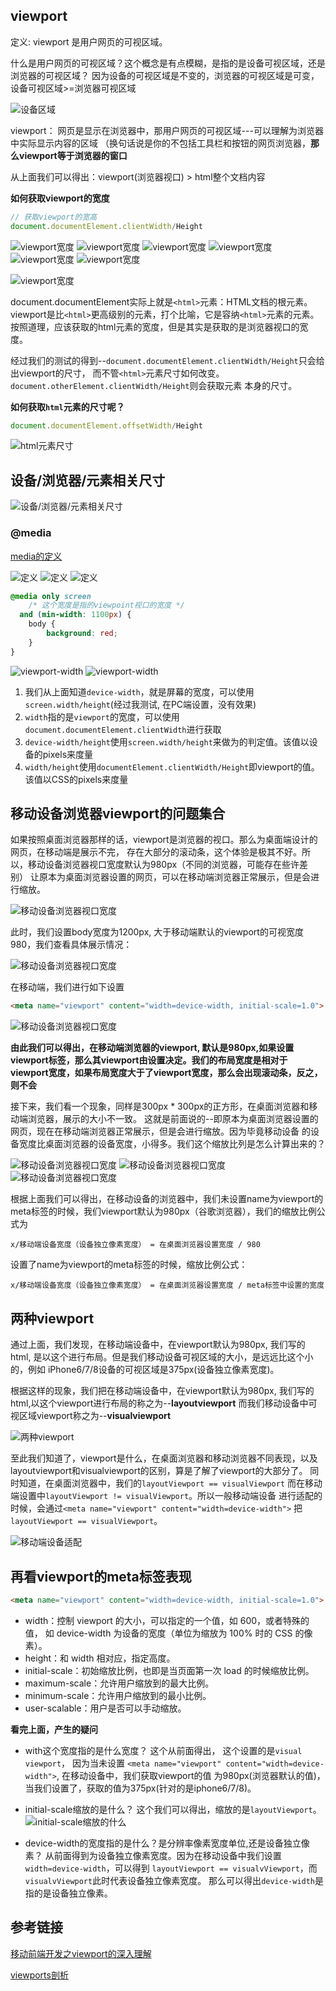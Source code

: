 ## viewport

定义: viewport 是用户网页的可视区域。

什么是用户网页的可视区域？这个概念是有点模糊，是指的是设备可视区域，还是浏览器的可视区域？
因为设备的可视区域是不变的，浏览器的可视区域是可变，设备可视区域>=浏览器可视区域

![设备区域](../img/1.png)

viewport： 网页是显示在浏览器中，那用户网页的可视区域---可以理解为浏览器中实际显示内容的区域
（换句话说是你的不包括工具栏和按钮的网页浏览器，**那么viewport等于浏览器的窗口**

从上面我们可以得出：viewport(浏览器视口) > html整个文档内容


**如何获取viewport的宽度**

```js
// 获取viewport的宽高
document.documentElement.clientWidth/Height
```
![viewport宽度](../img/3.png)
![viewport宽度](../img/4.png)
![viewport宽度](../img/5.png)
![viewport宽度](../img/6.png)
![viewport宽度](../img/7.png)
![viewport宽度](../img/8.png)

![viewport宽度](../img/13.png)

document.documentElement实际上就是`<html>`元素：HTML文档的根元素。
viewport是比`<html>`更高级别的元素，打个比喻，它是容纳`<html>`元素的元素。
按照道理，应该获取的html元素的宽度，但是其实是获取的是浏览器视口的宽度。

经过我们的测试的得到--`document.documentElement.clientWidth/Height`只会给出viewport的尺寸，
而不管`<html>`元素尺寸如何改变。`document.otherElement.clientWidth/Height`则会获取元素
本身的尺寸。

**如何获取`html`元素的尺寸呢？**

```js
document.documentElement.offsetWidth/Height
```
![html元素尺寸](../img/9.png)


## 设备/浏览器/元素相关尺寸

![设备/浏览器/元素相关尺寸](../img/2.png)


### @media

[media的定义](https://developer.mozilla.org/zh-CN/docs/Web/CSS/@media)

![定义](../img/10.png)
![定义](../img/11.png)
![定义](../img/12.png)

```css
@media only screen
    /* 这个宽度是指的viewpoint视口的宽度 */
  and (min-width: 1100px) {
    body {
        background: red;
    }
}
```

![viewport-width](../img/14.png)
![viewport-width](../img/15.png)

1. 我们从上面知道`device-width`，就是屏幕的宽度，可以使用`screen.width/height`(经过我测试, 在PC端设置，没有效果)
2. `width`指的是`viewport`的宽度，可以使用`document.documentElement.clientWidth`进行获取
3. `device-width/height`使用`screen.width/height`来做为的判定值。该值以设备的pixels来度量
4. `width/height`使用`documentElement.clientWidth/Height`即viewport的值。该值以CSS的pixels来度量


## 移动设备浏览器viewport的问题集合

如果按照桌面浏览器那样的话，viewport是浏览器的视口。那么为桌面端设计的网页，在移动端是展示不完，
存在大部分的滚动条，这个体验是极其不好。所以，移动设备浏览器视口宽度默认为980px（不同的浏览器，可能存在些许差别）
让原本为桌面浏览器设置的网页，可以在移动端浏览器正常展示，但是会进行缩放。

![移动设备浏览器视口宽度](../img/16.png)

此时，我们设置body宽度为1200px, 大于移动端默认的viewport的可视宽度980，我们查看具体展示情况：

![移动设备浏览器视口宽度](../img/18.png)

在移动端，我们进行如下设置
```html
<meta name="viewport" content="width=device-width, initial-scale=1.0">
```
![移动设备浏览器视口宽度](../img/17.png)


**由此我们可以得出，在移动端浏览器的viewport, 默认是980px,如果设置viewport标签，那么其viewport由设置决定。我们的布局宽度是相对于viewport宽度，如果布局宽度大于了viewport宽度，那么会出现滚动条，反之，则不会**

接下来，我们看一个现象，同样是300px * 300px的正方形，在桌面浏览器和移动端浏览器，展示的大小不一致。
这就是前面说的--即原本为桌面浏览器设置的网页，现在在移动端浏览器正常展示，但是会进行缩放。因为毕竟移动设备
的设备宽度比桌面浏览器的设备宽度，小得多。我们这个缩放比列是怎么计算出来的？

![移动设备浏览器视口宽度](../img/19.png)
![移动设备浏览器视口宽度](../img/20.png)
![移动设备浏览器视口宽度](../img/21.png)


根据上面我们可以得出，在移动设备的浏览器中，我们未设置name为viewport的meta标签的时候，我们viewport默认为980px（谷歌浏览器），我们的缩放比例公式为

`x/移动端设备宽度（设备独立像素宽度） = 在桌面浏览器设置宽度 / 980`

设置了name为viewport的meta标签的时候，缩放比例公式：

`x/移动端设备宽度（设备独立像素宽度） = 在桌面浏览器设置宽度 / meta标签中设置的宽度`


## 两种viewport

通过上面，我们发现，在移动端设备中，在viewport默认为980px, 我们写的html,
是以这个进行布局。但是我们移动设备可视区域的大小，是远远比这个小的，例如
iPhone6/7/8设备的可视区域是375px(设备独立像素宽度)。

根据这样的现象，我们把在移动端设备中，在viewport默认为980px, 我们写的html,以这个viewport进行布局的称之为--**layoutviewport**
而我们移动设备中可视区域viewport称之为--**visualviewport**

![两种viewport](../img/22.png)

至此我们知道了，viewport是什么，在桌面浏览器和移动浏览器不同表现，以及layoutviewport和visualviewport的区别，算是了解了viewport的大部分了。
同时知道，在桌面浏览器中，我们的`layoutViewport == visualViewport`
而在移动端设置中`layoutViewport != visualViewport`。所以一般移动端设备
进行适配的时候，会通过`<meta name="viewport" content="width=device-width">`
把`layoutViewport == visualViewport`。

![移动端设备适配](../img/23.png)


## 再看viewport的meta标签表现

```html
<meta name="viewport" content="width=device-width, initial-scale=1.0">
```
* width：控制 viewport 的大小，可以指定的一个值，如 600，或者特殊的值，
如 device-width 为设备的宽度（单位为缩放为 100% 时的 CSS 的像素）。
* height：和 width 相对应，指定高度。
* initial-scale：初始缩放比例，也即是当页面第一次 load 的时候缩放比例。
* maximum-scale：允许用户缩放到的最大比例。
* minimum-scale：允许用户缩放到的最小比例。
* user-scalable：用户是否可以手动缩放。

**看完上面，产生的疑问**

* with这个宽度指的是什么宽度？
这个从前面得出， 这个设置的是`visual viewport`， 因为当未设置
`<meta name="viewport" content="width=device-width">`, 在移动设备中，我们获取viewport的值
为980px(浏览器默认的值)，当我们设置了，获取的值为375px(针对的是iphone6/7/8)。

* initial-scale缩放的是什么？
这个我们可以得出，缩放的是`layoutViewport`。
![initial-scale缩放的什么](../img/24.png)

* device-width的宽度指的是什么？是分辨率像素宽度单位,还是设备独立像素？
从前面得到为设备独立像素宽度。因为在移动设备中我们设置`width=device-width`，可以得到
`layoutViewport == visualvViewport`，而`visualvViewport`此时代表设备独立像素宽度。
那么可以得出`device-width`是指的是设备独立像素。


## 参考链接

[移动前端开发之viewport的深入理解](https://www.cnblogs.com/2050/p/3877280.html)

[viewports剖析](https://www.w3cplus.com/css/viewports.html)
